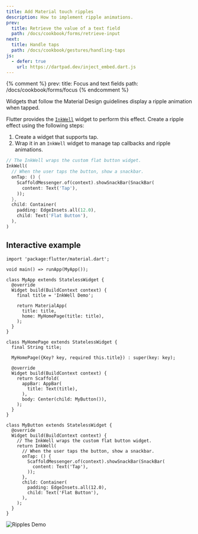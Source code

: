 ```yaml
---
title: Add Material touch ripples
description: How to implement ripple animations.
prev:
  title: Retrieve the value of a text field
  path: /docs/cookbook/forms/retrieve-input
next:
  title: Handle taps
  path: /docs/cookbook/gestures/handling-taps
js:
  - defer: true
    url: https://dartpad.dev/inject_embed.dart.js
---
```


<?code-excerpt path-base="cookbook/gestures/ripples/"?>

{% comment %}
prev:
  title: Focus and text fields
  path: /docs/cookbook/forms/focus
{% endcomment %}

Widgets that follow the Material Design guidelines display
a ripple animation when tapped.

Flutter provides the [`InkWell`][]
widget to perform this effect.
Create a ripple effect using the following steps:

  1. Create a widget that supports tap.
  2. Wrap it in an `InkWell` widget to manage tap callbacks and
     ripple animations.

<?code-excerpt "lib/main.dart (InkWell)" replace="/return //g;/;$//g"?>
```dart
// The InkWell wraps the custom flat button widget.
InkWell(
  // When the user taps the button, show a snackbar.
  onTap: () {
    ScaffoldMessenger.of(context).showSnackBar(SnackBar(
      content: Text('Tap'),
    ));
  },
  child: Container(
    padding: EdgeInsets.all(12.0),
    child: Text('Flat Button'),
  ),
)
```

## Interactive example

<?code-excerpt "lib/main.dart"?>
```run-dartpad:theme-light:mode-flutter:run-true:width-100%:height-600px:split-60:ga_id-interactive_example:null_safety-true
import 'package:flutter/material.dart';

void main() => runApp(MyApp());

class MyApp extends StatelessWidget {
  @override
  Widget build(BuildContext context) {
    final title = 'InkWell Demo';

    return MaterialApp(
      title: title,
      home: MyHomePage(title: title),
    );
  }
}

class MyHomePage extends StatelessWidget {
  final String title;

  MyHomePage({Key? key, required this.title}) : super(key: key);

  @override
  Widget build(BuildContext context) {
    return Scaffold(
      appBar: AppBar(
        title: Text(title),
      ),
      body: Center(child: MyButton()),
    );
  }
}

class MyButton extends StatelessWidget {
  @override
  Widget build(BuildContext context) {
    // The InkWell wraps the custom flat button widget.
    return InkWell(
      // When the user taps the button, show a snackbar.
      onTap: () {
        ScaffoldMessenger.of(context).showSnackBar(SnackBar(
          content: Text('Tap'),
        ));
      },
      child: Container(
        padding: EdgeInsets.all(12.0),
        child: Text('Flat Button'),
      ),
    );
  }
}
```

<noscript>
  <img src="/images/cookbook/ripples.gif" alt="Ripples Demo" class="site-mobile-screenshot" />
</noscript>


[`InkWell`]: {{site.api}}/flutter/material/InkWell-class.html
